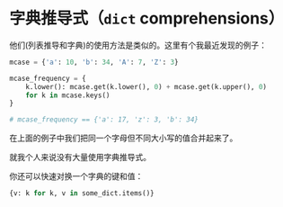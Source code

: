 # 字典推导式（```dict``` comprehensions）

他们(列表推导和字典)的使用方法是类似的。这里有个我最近发现的例子：
```python
mcase = {'a': 10, 'b': 34, 'A': 7, 'Z': 3}

mcase_frequency = {
    k.lower(): mcase.get(k.lower(), 0) + mcase.get(k.upper(), 0)
    for k in mcase.keys()
}

# mcase_frequency == {'a': 17, 'z': 3, 'b': 34}
```

在上面的例子中我们把同一个字母但不同大小写的值合并起来了。  

就我个人来说没有大量使用字典推导式。

你还可以快速对换一个字典的键和值：
```python
{v: k for k, v in some_dict.items()}
```
